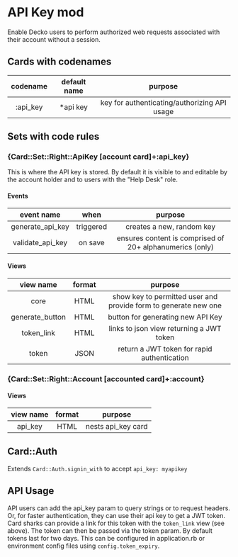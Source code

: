 <!--
# @title README - mod: api key
-->
# API Key mod
Enable Decko users to perform authorized web requests associated with their account
without a session.

## Cards with codenames

| codename | default name | purpose |
|:--------:|:------------:|:-------:|
| :api_key | *api key | key for authenticating/authorizing API usage |

## Sets with code rules

### {Card::Set::Right::ApiKey [account card]+:api_key}
This is where the API key is stored. By default it is visible to and editable by 
the account holder and to users with the "Help Desk" role.  

#### Events

| event name | when | purpose |
|:---------:|:------:|:-------:|
| generate_api_key | triggered | creates a new, random key |
| validate_api_key | on save | ensures content is comprised of 20+ alphanumerics (only) |

#### Views

| view name | format | purpose |
|:---------:|:------:|:-------:|
| core | HTML | show key to permitted user and provide form to generate new one |
| generate_button | HTML | button for generating new API Key |
| token_link | HTML | links to json view returning a JWT token |
| token | JSON | return a JWT token for rapid authentication |

### {Card::Set::Right::Account [accounted card]+:account}

#### Views

| view name | format | purpose |
|:---------:|:------:|:-------:|
| api_key | HTML | nests api_key card |

## Card::Auth

Extends `Card::Auth.signin_with` to accept `api_key: myapikey`

## API Usage

API users can add the api_key param to query strings or to request headers. Or, for 
faster authentication, they can use their api key to get a JWT token. Card sharks can
provide a link for this token with the `token_link` view (see above). The token can
then be passed via the token param. By default tokens last for two days. This can be
configured in application.rb or environment config files using `config.token_expiry`.
